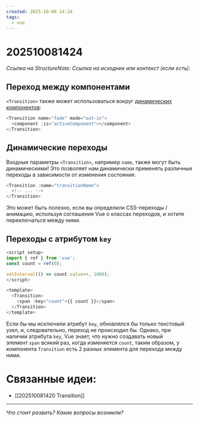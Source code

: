 ```yaml
---
created: 2025-10-08 14:24
tags:
  - vue
---
```

# 202510081424
*Ссылка на StructureNote:*
*Ссылка на исходник или контекст (если есть):* 

## Переход между компонентами[​](https://ru.vuejs.org/guide/built-ins/transition.html#transition-between-components)

`<Transition>` также может использоваться вокруг [динамических компонентов](https://ru.vuejs.org/guide/essentials/component-basics.html#dynamic-components):
```js
<Transition name="fade" mode="out-in">
  <component :is="activeComponent"></component>
</Transition>
```
## Динамические переходы[​](https://ru.vuejs.org/guide/built-ins/transition.html#dynamic-transitions)

Входные параметры `<Transition>`, например `name`, также могут быть динамическими! Это позволяет нам динамически применять различные переходы в зависимости от изменения состояния:
```js
<Transition :name="transitionName">
  <!-- ... -->
</Transition>
```
Это может быть полезно, если вы определили CSS-переходы / анимацию, используя соглашения Vue о классах переходов, и хотите переключаться между ними.
## Переходы с атрибутом `key`
```js
<script setup>
import { ref } from 'vue';
const count = ref(0);

setInterval(() => count.value++, 1000);
</script>

<template>
  <Transition>
    <span :key="count">{{ count }}</span>
  </Transition>
</template>
```
Если бы мы исключили атрибут `key`, обновлялся бы только текстовый узел, и, следовательно, переход не происходил бы. Однако, при наличии атрибута `key`, Vue знает, что нужно создавать новый элемент `span` всякий раз, когда изменяется `count`, таким образом, у компонента `Transition` есть 2 разных элемента для перехода между ними.
# Связанные идеи:
* [[202510081420 Transition]]
---

*Что стоит развить? Какие вопросы возникли?*